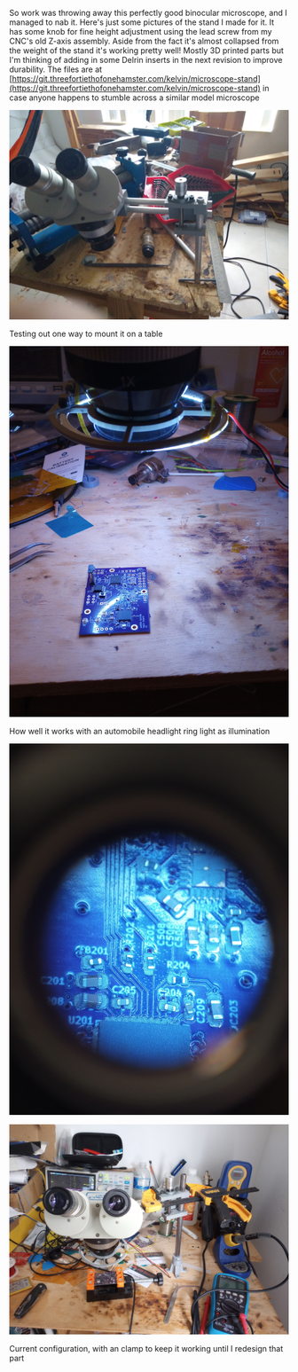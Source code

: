 So work was throwing away this perfectly good binocular microscope, and I managed to nab it.
Here's just some pictures of the stand I made for it.
It has some knob for fine height adjustment using the lead screw from my CNC's old Z-axis assembly.
Aside from the fact it's almost collapsed from the weight of the stand it's working pretty well!
Mostly 3D printed parts but I'm thinking of adding in some Delrin inserts in the next revision to improve durability.
The files are at [https://git.threefortiethofonehamster.com/kelvin/microscope-stand](https://git.threefortiethofonehamster.com/kelvin/microscope-stand) in case anyone happens to stumble across a similar model microscope

![Test fit](testfit.jpg)

Testing out one way to mount it on a table

![Illumination test](illumination.jpg)

How well it works with an automobile headlight ring light as illumination

![Test image](image.jpg)

![Final setup](final.jpg)

Current configuration, with an clamp to keep it working until I redesign that part
